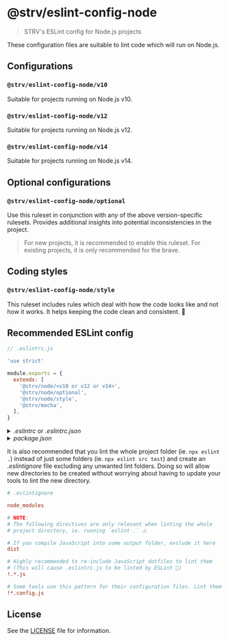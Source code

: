 # @strv/eslint-config-node

> STRV's ESLint config for Node.js projects

These configuration files are suitable to lint code which will run on Node.js.

## Configurations

### `@strv/eslint-config-node/v10`

Suitable for projects running on Node.js v10.

### `@strv/eslint-config-node/v12`

Suitable for projects running on Node.js v12.

### `@strv/eslint-config-node/v14`

Suitable for projects running on Node.js v14.

## Optional configurations

### `@strv/eslint-config-node/optional`

Use this ruleset in conjunction with any of the above version-specific rulesets. Provides additional insights into potential inconsistencies in the project.

> For new projects, it is recommended to enable this ruleset. For existing projects, it is only recommended for the brave.

## Coding styles

### `@strv/eslint-config-node/style`

This ruleset includes rules which deal with how the code looks like and not how it works. It helps keeping the code clean and consistent. 🎨

## Recommended ESLint config

```js
// .eslintrc.js

'use strict'

module.exports = {
  extends: [
    '@strv/node/<v10 or v12 or v14>',
    '@strv/node/optional',
    '@strv/node/style',
    '@strv/mocha',
  ],
}
```

<details>
<summary><i>.eslintrc</i> or <i>.eslintrc.json</i></summary>

```json
{
  "extends": [
    "@strv/node/<v10 or v12 or v14>",
    "@strv/node/optional",
    "@strv/node/style",
    "@strv/mocha"
  ]
}
```

</details>

<details>
<summary><i>package.json</i></summary>

```json
{
  "eslintConfig": {
    "extends": [
      "@strv/node/<v10 or v12 or v14>",
      "@strv/node/optional",
      "@strv/node/style",
      "@strv/mocha"
    ]
  }
}
```

</details>

It is also recommended that you lint the whole project folder (ie. `npx eslint .`) instead of just
some folders (ie. `npx eslint src test`) and create an _.eslintignore_ file excluding any unwanted
lint folders. Doing so will allow new directories to be created without worrying about having to update your
tools to lint the new directory.

```ini
# .eslintignore

node_modules

# NOTE:
# The following directives are only relevant when linting the whole
# project directory, ie. running `eslint .` ⚠️

# If you compile JavaScript into some output folder, exclude it here
dist

# Highly recommended to re-include JavaScript dotfiles to lint them
# (This will cause .eslintrc.js to be linted by ESLint 🤘)
!.*.js

# Some tools use this pattern for their configuration files. Lint them!
!*.config.js
```

## License

See the [LICENSE](LICENSE) file for information.
